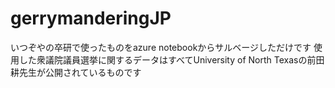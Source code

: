 # gerrymanderingJP
いつぞやの卒研で使ったものをazure notebookからサルベージしただけです
使用した衆議院議員選挙に関するデータはすべてUniversity of North Texasの前田耕先生が公開されているものです
